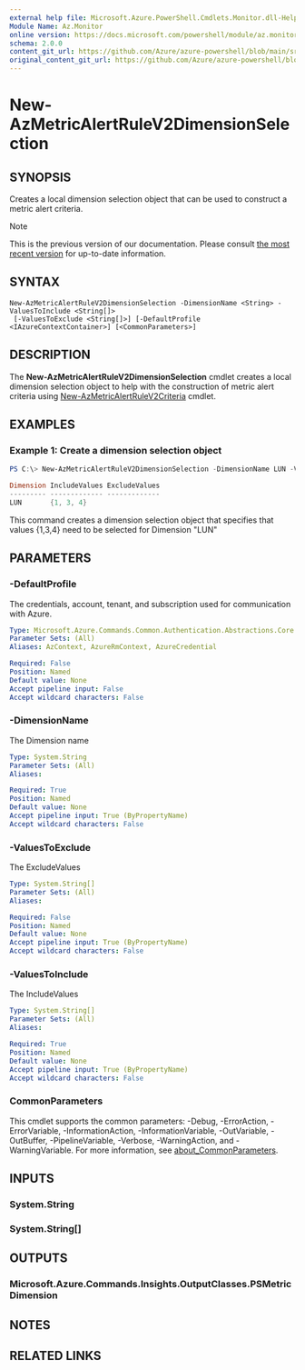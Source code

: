 ```yaml
---
external help file: Microsoft.Azure.PowerShell.Cmdlets.Monitor.dll-Help.xml
Module Name: Az.Monitor
online version: https://docs.microsoft.com/powershell/module/az.monitor/new-azmetricalertrulev2dimensionselection
schema: 2.0.0
content_git_url: https://github.com/Azure/azure-powershell/blob/main/src/Monitor/Monitor/help/New-AzMetricAlertRuleV2DimensionSelection.md
original_content_git_url: https://github.com/Azure/azure-powershell/blob/main/src/Monitor/Monitor/help/New-AzMetricAlertRuleV2DimensionSelection.md
---
```


# New-AzMetricAlertRuleV2DimensionSelection

## SYNOPSIS
Creates a local dimension selection object that can be used to construct a metric alert criteria.

> [!NOTE]
>This is the previous version of our documentation. Please consult [the most recent version](/powershell/module/az.monitor/new-azmetricalertrulev2dimensionselection) for up-to-date information.

## SYNTAX

```
New-AzMetricAlertRuleV2DimensionSelection -DimensionName <String> -ValuesToInclude <String[]>
 [-ValuesToExclude <String[]>] [-DefaultProfile <IAzureContextContainer>] [<CommonParameters>]
```

## DESCRIPTION
The **New-AzMetricAlertRuleV2DimensionSelection** cmdlet creates a local dimension selection object to help with the construction of metric alert criteria using [New-AzMetricAlertRuleV2Criteria](https://docs.microsoft.com/powershell/module/az.monitor/new-azmetricalertrulev2criteria) cmdlet.

## EXAMPLES

### Example 1: Create a dimension selection object

```powershell
PS C:\> New-AzMetricAlertRuleV2DimensionSelection -DimensionName LUN -ValuesToInclude 1,3,4

Dimension IncludeValues ExcludeValues
--------- ------------- -------------
LUN       {1, 3, 4}
```

This command creates a dimension selection object that specifies that values {1,3,4} need to be selected for Dimension "LUN"

## PARAMETERS

### -DefaultProfile
The credentials, account, tenant, and subscription used for communication with Azure.

```yaml
Type: Microsoft.Azure.Commands.Common.Authentication.Abstractions.Core.IAzureContextContainer
Parameter Sets: (All)
Aliases: AzContext, AzureRmContext, AzureCredential

Required: False
Position: Named
Default value: None
Accept pipeline input: False
Accept wildcard characters: False
```

### -DimensionName
The Dimension name

```yaml
Type: System.String
Parameter Sets: (All)
Aliases:

Required: True
Position: Named
Default value: None
Accept pipeline input: True (ByPropertyName)
Accept wildcard characters: False
```

### -ValuesToExclude
The ExcludeValues

```yaml
Type: System.String[]
Parameter Sets: (All)
Aliases:

Required: False
Position: Named
Default value: None
Accept pipeline input: True (ByPropertyName)
Accept wildcard characters: False
```

### -ValuesToInclude
The IncludeValues

```yaml
Type: System.String[]
Parameter Sets: (All)
Aliases:

Required: True
Position: Named
Default value: None
Accept pipeline input: True (ByPropertyName)
Accept wildcard characters: False
```

### CommonParameters
This cmdlet supports the common parameters: -Debug, -ErrorAction, -ErrorVariable, -InformationAction, -InformationVariable, -OutVariable, -OutBuffer, -PipelineVariable, -Verbose, -WarningAction, and -WarningVariable. For more information, see [about_CommonParameters](http://go.microsoft.com/fwlink/?LinkID=113216).

## INPUTS

### System.String

### System.String[]

## OUTPUTS

### Microsoft.Azure.Commands.Insights.OutputClasses.PSMetricDimension

## NOTES

## RELATED LINKS
